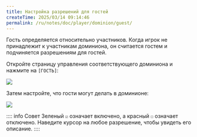 ```yaml
---
title: Настройка разрешений для гостей
createTime: 2025/03/14 09:14:46
permalink: /ru/notes/doc/player/dominion/guest/
---
```


Гость определяется относительно участников. Когда игрок не принадлежит к участникам доминиона, он считается гостем и подчиняется разрешениям для гостей.

Откройте страницу управления соответствующего доминиона и нажмите на `[ГОСТЬ]`:

![](/player/dominion/guest/1.png)

Затем настройте, что гости могут делать в доминионе:

![](/player/dominion/guest/2.png)

:::: info Совет
Зеленый `☑` означает включено, а красный `☐` означает отключено. Наведите курсор на любое разрешение, чтобы увидеть его описание.
::::
